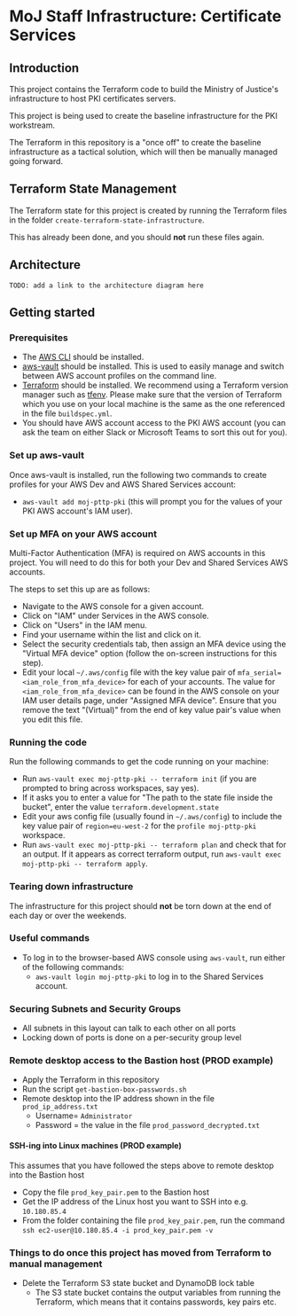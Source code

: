# MoJ Staff Infrastructure: Certificate Services

## Introduction

This project contains the Terraform code to build the Ministry of Justice's infrastructure to host PKI certificates servers.

This project is being used to create the baseline infrastructure for the PKI workstream.

The Terraform in this repository is a "once off" to create the baseline infrastructure as a tactical solution, which will then be manually managed going forward.

## Terraform State Management

The Terraform state for this project is created by running the Terraform files in the folder `create-terraform-state-infrastructure`.

This has already been done, and you should **not** run these files again.

## Architecture

`TODO: add a link to the architecture diagram here`

## Getting started

### Prerequisites

- The [AWS CLI](https://aws.amazon.com/cli/) should be installed.
- [aws-vault](https://github.com/99designs/aws-vault) should be installed. This is used to easily manage and switch between AWS account profiles on the command line.
- [Terraform](https://www.terraform.io/) should be installed. We recommend using a Terraform version manager such as [tfenv](https://github.com/tfutils/tfenv). Please make sure that the version of Terraform which you use on your local machine is the same as the one referenced in the file `buildspec.yml`.
- You should have AWS account access to the PKI AWS account (you can ask the team on either Slack or Microsoft Teams to sort this out for you).

### Set up aws-vault

Once aws-vault is installed, run the following two commands to create profiles for your AWS Dev and AWS Shared Services account:

- `aws-vault add moj-pttp-pki` (this will prompt you for the values of your PKI AWS account's IAM user).

### Set up MFA on your AWS account

Multi-Factor Authentication (MFA) is required on AWS accounts in this project. You will need to do this for both your Dev and Shared Services AWS accounts.

The steps to set this up are as follows:

- Navigate to the AWS console for a given account.
- Click on "IAM" under Services in the AWS console.
- Click on "Users" in the IAM menu.
- Find your username within the list and click on it.
- Select the security credentials tab, then assign an MFA device using the "Virtual MFA device" option (follow the on-screen instructions for this step).
- Edit your local `~/.aws/config` file with the key value pair of `mfa_serial=<iam_role_from_mfa_device>` for each of your accounts. The value for `<iam_role_from_mfa_device>` can be found in the AWS console on your IAM user details page, under "Assigned MFA device". Ensure that you remove the text "(Virtual)" from the end of key value pair's value when you edit this file.

### Running the code

Run the following commands to get the code running on your machine:

- Run `aws-vault exec moj-pttp-pki -- terraform init` (if you are prompted to bring across workspaces, say yes).
- If it asks you to enter a value for "The path to the state file inside the bucket", enter the value `terraform.development.state`
- Edit your aws config file (usually found in `~/.aws/config`) to include the key value pair of `region=eu-west-2` for the `profile moj-pttp-pki` workspace.
- Run `aws-vault exec moj-pttp-pki -- terraform plan` and check that for an output. If it appears as correct terraform output, run `aws-vault exec moj-pttp-pki -- terraform apply`.

### Tearing down infrastructure

The infrastructure for this project should **not** be torn down at the end of each day or over the weekends.

### Useful commands

- To log in to the browser-based AWS console using `aws-vault`, run either of the following commands:
  - `aws-vault login moj-pttp-pki` to log in to the Shared Services account.

### Securing Subnets and Security Groups

- All subnets in this layout can talk to each other on all ports
- Locking down of ports is done on a per-security group level

### Remote desktop access to the Bastion host (PROD example)

- Apply the Terraform in this repository
- Run the script `get-bastion-box-passwords.sh`
- Remote desktop into the IP address shown in the file `prod_ip_address.txt`
  - Username= `Administrator`
  - Password = the value in the file `prod_password_decrypted.txt`

#### SSH-ing into Linux machines (PROD example)

This assumes that you have followed the steps above to remote desktop into the Bastion host

- Copy the file `prod_key_pair.pem` to the Bastion host
- Get the IP address of the Linux host you want to SSH into e.g. `10.180.85.4`
- From the folder containing the file `prod_key_pair.pem`, run the command `ssh ec2-user@10.180.85.4 -i prod_key_pair.pem -v`

### Things to do once this project has moved from Terraform to manual management

- Delete the Terraform S3 state bucket and DynamoDB lock table
  - The S3 state bucket contains the output variables from running the Terraform, which means that it contains passwords, key pairs etc.
